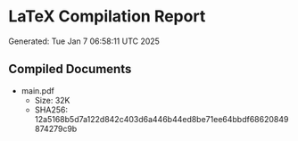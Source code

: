# LaTeX Compilation Report
Generated: Tue Jan  7 06:58:11 UTC 2025
## Compiled Documents
- main.pdf
  - Size: 32K
  - SHA256: 12a5168b5d7a122d842c403d6a446b44ed8be71ee64bbdf68620849874279c9b
